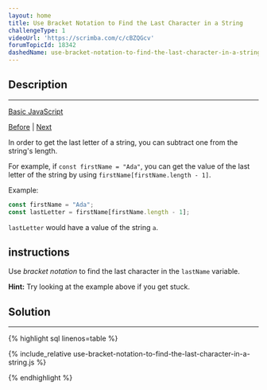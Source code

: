 ```yaml
---
layout: home
title: Use Bracket Notation to Find the Last Character in a String
challengeType: 1
videoUrl: 'https://scrimba.com/c/cBZQGcv'
forumTopicId: 18342
dashedName: use-bracket-notation-to-find-the-last-character-in-a-string
---
```


<div class="row">
<div class="columnStmt" markdown="1">

## Description
------

[Basic JavaScript](./README.md) 

[Before](./use-bracket-notation-to-find-the-nth-character-in-a-string.md)  | [Next](./use-bracket-notation-to-find-the-nth-to-last-character-in-a-string.md) 

In order to get the last letter of a string, you can subtract one from the string's length.

For example, if `const firstName = "Ada"`, you can get the value of the last letter of the string by using `firstName[firstName.length - 1]`.

Example:

```js
const firstName = "Ada";
const lastLetter = firstName[firstName.length - 1];
```

`lastLetter` would have a value of the string `a`.

##  instructions 

Use <dfn>bracket notation</dfn> to find the last character in the `lastName` variable.

**Hint:** Try looking at the example above if you get stuck.

</div>
<div class="columnSol" markdown="1">

## Solution
------

{% highlight sql linenos=table %}

{% include_relative use-bracket-notation-to-find-the-last-character-in-a-string.js %}

{% endhighlight %}

</div>
</div>

